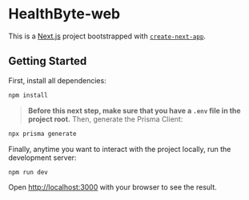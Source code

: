 # HealthByte-web
This is a [Next.js](https://nextjs.org) project bootstrapped with [`create-next-app`](https://github.com/vercel/next.js/tree/canary/packages/create-next-app).

## Getting Started

First, install all dependencies:
```bash
npm install
```

> **Before this next step, make sure that you have a `.env` file in the project root.**
Then, generate the Prisma Client:
```bash
npx prisma generate
```

Finally, anytime you want to interact with the project locally, run the development server:
```bash
npm run dev
```

Open [http://localhost:3000](http://localhost:3000) with your browser to see the result.

